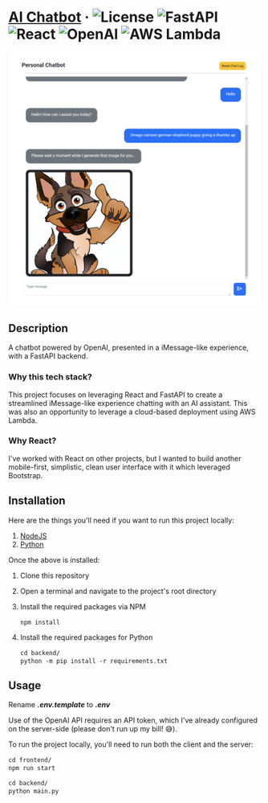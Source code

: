 # [AI Chatbot](https://ai-chatbot-five-bice.vercel.app/) · ![License](https://badgen.net/badge/License/MIT/cyan) ![FastAPI](https://badgen.net/badge/License/FastAPI/009485) ![React](https://badgen.net/badge/React/v18.2.0/087EA4) ![OpenAI](https://badgen.net/badge/AI/OpenAI/C12E9C) ![AWS Lambda](https://badgen.net/badge/AWS/Lambda/FF9900)

![AI Chatbot Image](assets/images/cover.png)

## Description

A chatbot powered by OpenAI, presented in a iMessage-like experience, with a FastAPI backend.

### Why this tech stack?

This project focuses on leveraging React and FastAPI to create a streamlined iMessage-like experience chatting with an AI assistant. This was also an opportunity to leverage a cloud-based deployment using AWS Lambda.

### Why React?

I've worked with React on other projects, but I wanted to build another mobile-first, simplistic, clean user interface with it which leveraged Bootstrap.

## Installation

Here are the things you'll need if you want to run this project locally:

1. [NodeJS](https://nodejs.org/en/download)
2. [Python](https://www.python.org/downloads/)

Once the above is installed:

1. Clone this repository
2. Open a terminal and navigate to the project's root directory
3. Install the required packages via NPM

    ```shell
    npm install
    ```

4. Install the required packages for Python

    ```shell
    cd backend/
    python -m pip install -r requirements.txt
    ```

## Usage

Rename **_.env.template_** to **_.env_**

Use of the OpenAI API requires an API token, which I've already configured on the server-side (please don't run up my bill! 😅).

To run the project locally, you'll need to run both the client and the server:

```shell
cd frontend/
npm run start
```

```shell
cd backend/
python main.py
```
